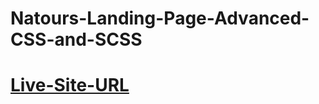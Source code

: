 # Natours-Landing-Page-Advanced-CSS-and-SCSS

# [Live-Site-URL](https://harshitsoni2000.github.io/Natours-Landing-Page-Advanced-CSS-and-SCSS-/)
